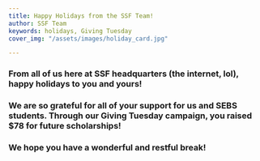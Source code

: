 ```yaml
---
title: Happy Holidays from the SSF Team!
author: SSF Team
keywords: holidays, Giving Tuesday
cover_img: "/assets/images/holiday_card.jpg"

---
```

### From all of us here at SSF headquarters (the internet, lol), **happy holidays** to you and yours!

### We are so grateful for all of your support for us and SEBS students. **Through our Giving Tuesday campaign, you raised $78 for future scholarships!**

### We hope you have a wonderful and restful break!

 